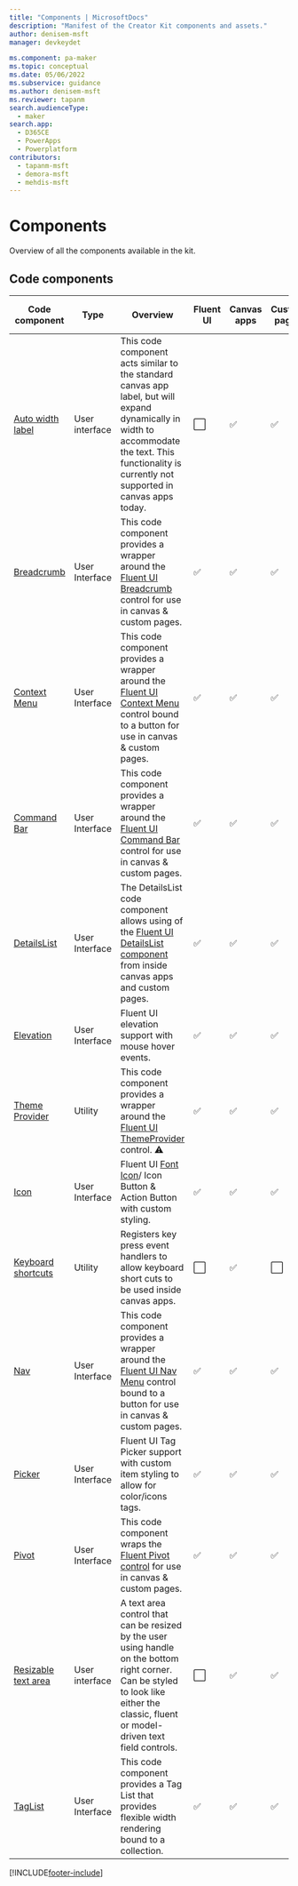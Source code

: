```yaml
---
title: "Components | MicrosoftDocs"
description: "Manifest of the Creator Kit components and assets."
author: denisem-msft
manager: devkeydet

ms.component: pa-maker
ms.topic: conceptual
ms.date: 05/06/2022
ms.subservice: guidance
ms.author: denisem-msft
ms.reviewer: tapanm
search.audienceType: 
  - maker
search.app: 
  - D365CE
  - PowerApps
  - Powerplatform
contributors:
  - tapanm-msft
  - demora-msft
  - mehdis-msft
---
```


# Components
Overview of all the components available in the kit.

## Code components
| Code component | Type | Overview | Fluent UI | Canvas apps | Custom pages | Model-driven apps | Power Apps Portal |
| ---------------------------------------- | -------------- | ------------------------------------------------------------ | --------- | ----------- | ------------ | ----------------- | ----------------- |
| [Auto width label](creator-kit/autowidthlabel.md) | User interface | This code component acts similar to the standard canvas app label, but will expand dynamically in width to accommodate the text. This functionality is currently not supported in canvas apps today. | ⬜ | ✅ | ✅| ⬜ | ⬜ |
| [Breadcrumb](Breadcrumb) | User Interface | This code component provides a wrapper around the [Fluent UI Breadcrumb](https://developer.microsoft.com/en-us/fluentui#/controls/web/breadcrumb) control for use in canvas & custom pages. | ✅ | ✅ | ✅ | ⬜ | ⬜ |
| [Context Menu](ContextMenu) | User Interface | This code component provides a wrapper around the [Fluent UI Context Menu](https://developer.microsoft.com/en-us/fluentui#/controls/web/contextualmenu) control bound to a button for use in canvas & custom pages. | ✅ | ✅ | ✅ | ⬜ | ⬜ |
| [Command Bar](CommandBar) | User Interface | This code component provides a wrapper around the [Fluent UI Command Bar](https://developer.microsoft.com/en-us/fluentui#/controls/web/commandbar) control for use in canvas & custom pages. | ✅ | ✅ | ✅ | ⬜ | ⬜ |
| [DetailsList](FluentDetailsList) | User Interface | The DetailsList code component allows using of the [Fluent UI DetailsList component](https://developer.microsoft.com/en-us/fluentui#/controls/web/detailslist) from inside canvas apps and custom pages. | ✅ | ✅ | ✅ | ⬜ | ⬜ |
| [Elevation](Elevation) | User Interface | Fluent UI elevation support with mouse hover events. | ✅ | ✅ | ✅ | ⬜ | ⬜ |
| [Theme Provider](FluentThemeProvider) | Utility | This code component provides a wrapper around the [Fluent UI ThemeProvider](https://developer.microsoft.com/en-us/fluentui#/controls/web/themeprovider) control. ⚠️ | ✅ | ✅ | ✅ | ⬜ | ⬜ |
| [Icon](Icon) | User Interface | Fluent UI [Font Icon](https://developer.microsoft.com/en-us/fluentui#/controls/web/icon)/ Icon Button & Action Button with custom styling. | ✅ | ✅ | ✅ | ⬜ | ⬜ |
| [Keyboard shortcuts](KeyboardShortcuts) | Utility | Registers key press event handlers to allow keyboard short cuts to be used inside canvas apps. | ⬜ | ✅ | ⬜ | ⬜ | ⬜ |
| [Nav](Nav) | User Interface | This code component provides a wrapper around the [Fluent UI Nav Menu](https://developer.microsoft.com/en-us/fluentui#/controls/web/nav) control bound to a button for use in canvas & custom pages. | ✅ | ✅ | ✅ | ⬜ | ⬜ |
| [Picker](Picker) | User Interface | Fluent UI Tag Picker support with custom item styling to allow for color/icons tags. | ✅ | ✅ | ✅ | ⬜ | ⬜ |
| [Pivot](Pivot)                           | User Interface | This code component wraps the [Fluent Pivot control](https://developer.microsoft.com/en-us/fluentui#/controls/web/pivot) for use in canvas & custom pages. | ✅ | ✅ | ✅ | ⬜ | ⬜ |
| [Resizable text area](ResizableTextarea) | User interface | A text area control that can be resized by the user using handle on the bottom right corner. Can be styled to look like either the classic, fluent or model-driven text field controls. | ⬜ | ✅ | ✅ | ✅ | ⬜ |
| [TagList](TagList) | User Interface | This code component provides a Tag List that provides flexible width rendering bound to a collection. | ✅ | ✅ | ✅ | ⬜ | ⬜ |

[!INCLUDE[footer-include](../../includes/footer-banner.md)]